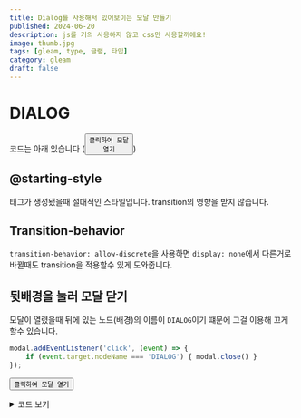 ```yaml
---
title: Dialog를 사용해서 있어보이는 모달 만들기
published: 2024-06-20
description: js를 거의 사용하지 않고 css만 사용할꺼에요!
image: thumb.jpg
tags: [gleam, type, 글램, 타입]
category: gleam
draft: false
---
```

# DIALOG
코드는 아래 있습니다 (<button id="open"><code>클릭하여 모달 열기</code></button>)

<dialog id="modal">
    <form method="dialog">
        <label for="name">Hello World</label>
        <button>:D</button>
    </form>
</dialog>



## @starting-style
태그가 생성됐을때 절대적인 스타일입니다. transition의 영향을 받지 않습니다.

## Transition-behavior
`transition-behavior: allow-discrete`을 사용하면 `display: none`에서 다른거로 바뀔때도 transition을 적용할수 있게 도와줍니다.


## 뒷배경을 눌러 모달 닫기
모달이 열렸을때 뒤에 있는 노드(배경)의 이름이 `DIALOG`이기 떄문에 그걸 이용해 끄게 할수 있습니다.
```js
modal.addEventListener('click', (event) => {
    if (event.target.nodeName === 'DIALOG') { modal.close() }
});
```

<button id="open"><code>클릭하여 모달 열기</code></button>

<details>
<summary> 코드 보기</summary>

```html
<dialog id="modal">
    <form method="dialog">
        <label for="name">Hello World</label>
        <button>:D</button>
    </form>
</dialog>

<!-- 버튼: 모달 열기 클릭 -->
<button id="open">클릭하여 모달 열기</button>
<script>
    // 요소 ID로 가져오기
    let a = document.getElementById("open")
    let modal = document.getElementById("modal")
    // 열기 버튼에 클릭 이벤트 리스너 추가
    a.addEventListener("click", () => modal.showModal())
    // 모달 외부 클릭 시 모달 닫기 이벤트 리스너 추가
    modal.addEventListener('click', (event) => {
        if (event.target.nodeName === 'DIALOG') { modal.close() }
    });

</script>

<style>
    /* 기본 클릭 스타일 */
    .primary-click {
        color: #0062ff;
        transition: background-color 0.2s, transform 0.2s;
        cursor: pointer;
        border-radius: 4px;
        &:hover {
            background-color: #0062ff5b;
        }
        &:active {
            transform: scale(0.98);
        }
    }
    /* 다이얼로그 기본 스타일 */
    dialog {
        position: absolute;
        background-color: #fff;
        width: 400px;
        height: 200px;
        opacity: 0;
        transition: all .5s;
        transform: translateX(-40%) translateY(-50%);
        top: 50%;
        left: 50%;
        border-radius: 8px;
        border: 0;

        /* 다이얼로그 내부 버튼 스타일 */
        > form > button {
            margin-top: 16px;
            font-size: 16px;
            padding: 8px;
            border-radius: 4px;
            background-color: #0062ff27;
            font-weight: bold;
            border: 0;
            cursor: pointer;
        }
        transition-behavior: allow-discrete;
        &::backdrop {
            opacity: 0;
            transition: all .5s allow-discrete;
        }  
    }

    /* 다이얼로그 열림 상태 스타일 */
    dialog[open] {
        @starting-style {
            opacity: 0;
            transform: translateX(-50%) translateY(-60%);
            &::backdrop {
                opacity: 0;
            }
        }
        opacity: 1;
        transform: translateX(-50%) translateY(-50%);
        &::backdrop {
            opacity: 1;
        }
    }
    /* 폼 스타일 */
    form {
        display: flex;
        flex-direction: column;
        justify-content: space-between;
        width: 100%;
        height: 100%;
        max-width: 800px;
        padding: 20px;
        border-radius: 4px;
    }
</style>
```
</details>

<script>
    let a = document.getElementById("open")
    let modal = document.getElementById("modal")
    a.addEventListener("click", () => modal.showModal())
    modal.addEventListener('click', (event) => {
        if (event.target.nodeName === 'DIALOG') { modal.close() }
    });

</script>

<style>
    .primary-click {
        color: #0062ff;
        transition: background-color 0.2s, transform 0.2s;
        cursor: pointer;
        border-radius: 4px;
        &:hover {
            background-color: #0062ff5b;
        }
        &:active {
            transform: scale(0.98);
        }
    }
    dialog {
        position: absolute;
        background-color: #fff;
        width: 400px;
        height: 200px;
        opacity: 0;
        transition: all .5s;
        transform: translateX(-40%) translateY(-50%);
        top: 50%;
        left: 50%;
        border-radius: 8px;
        border: 0;

        > form > button {
            margin-top: 16px;
            font-size: 16px;
            padding: 8px;
            border-radius: 4px;
            background-color: #0062ff27;
            font-weight: bold;
            border: 0;
            cursor: pointer;
        }
        transition-behavior: allow-discrete;
        &::backdrop {
            opacity: 0;
            transition: all .5s allow-discrete;
        }  
    }

    dialog[open] {
        @starting-style {
            opacity: 0;
            transform: translateX(-50%) translateY(-60%);
            &::backdrop {
                opacity: 0;
            }
        }
        opacity: 1;
        transform: translateX(-50%) translateY(-50%);
        &::backdrop {
            opacity: 1;
        }
    }
    form {
        display: flex;
        flex-direction: column;
        justify-content: space-between;
        width: 100%;
        height: 100%;
        max-width: 800px;
        padding: 20px;
        border-radius: 4px;
    }
</style>